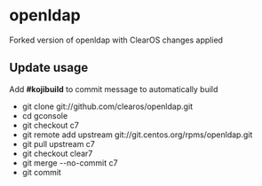 # openldap

Forked version of openldap with ClearOS changes applied

## Update usage
  Add __#kojibuild__ to commit message to automatically build

* git clone git://github.com/clearos/openldap.git
* cd gconsole
* git checkout c7
* git remote add upstream git://git.centos.org/rpms/openldap.git
* git pull upstream c7
* git checkout clear7
* git merge --no-commit c7
* git commit
